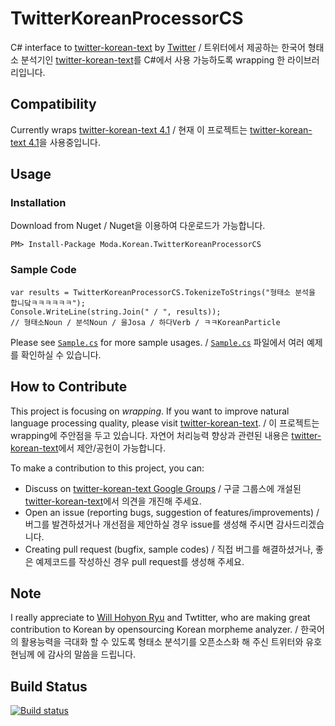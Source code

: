 # TwitterKoreanProcessorCS
C# interface to [twitter-korean-text](https://github.com/twitter/twitter-korean-text) by [Twitter](https://github.com/twitter/) / 트위터에서 제공하는 한국어 형태소 분석기인 [twitter-korean-text](https://github.com/twitter/twitter-korean-text)를 C#에서 사용 가능하도록 wrapping 한 라이브러리입니다.

## Compatibility
Currently wraps [twitter-korean-text 4.1](https://github.com/twitter/twitter-korean-text/releases/tag/korean-text-4.1) / 현재 이 프로젝트는 [twitter-korean-text 4.1](https://github.com/twitter/twitter-korean-text/releases/tag/korean-text-4.1)을 사용중입니다.

## Usage
### Installation
Download from Nuget / Nuget을 이용하여 다운로드가 가능합니다.

    PM> Install-Package Moda.Korean.TwitterKoreanProcessorCS

### Sample Code

    var results = TwitterKoreanProcessorCS.TokenizeToStrings("형태소 분석을 합니닼ㅋㅋㅋㅋㅋㅋ");
    Console.WriteLine(string.Join(" / ", results));
    // 형태소Noun / 분석Noun / 을Josa / 하다Verb / ㅋㅋKoreanParticle

Please see [`Sample.cs`](https://github.com/modamoda/TwitterKoreanProcessorCS/blob/master/Sample.cs) for more sample usages. / [`Sample.cs`](https://github.com/modamoda/TwitterKoreanProcessorCS/blob/master/Sample.cs) 파일에서 여러 예제를 확인하실 수 있습니다.

## How to Contribute
This project is focusing on _wrapping_. If you want to improve natural language processing quality, please visit [twitter-korean-text](https://github.com/twitter/twitter-korean-text). / 이 프로젝트는 wrapping에 주안점을 두고 있습니다. 자연어 처리능력 향상과 관련된 내용은 [twitter-korean-text](https://github.com/twitter/twitter-korean-text)에서 제안/공헌이 가능합니다.

To make a contribution to this project, you can:
- Discuss on [twitter-korean-text Google Groups](https://groups.google.com/forum/#!topic/twitter-korean-text/2YpG_BR2ZYM) / 구글 그룹스에 개설된 [twitter-korean-text](https://groups.google.com/forum/#!topic/twitter-korean-text/2YpG_BR2ZYM)에서 의견을 개진해 주세요.
- Open an issue (reporting bugs, suggestion of features/improvements) / 버그를 발견하셨거나 개선점을 제안하실 경우 issue를 생성해 주시면 감사드리겠습니다.
- Creating pull request (bugfix, sample codes) / 직접 버그를 해결하셨거나, 좋은 예제코드를 작성하신 경우 pull request를 생성해 주세요.

## Note
I really appreciate to [Will Hohyon Ryu](https://github.com/nlpenguin) and Twtitter, who are making great contribution to Korean by opensourcing Korean morpheme analyzer. / 한국어의 활용능력을 극대화 할 수 있도록 형태소 분석기를 오픈소스화 해 주신 트위터와 유호현님께 에 감사의 말씀을 드립니다.

## Build Status
[![Build status](https://ci.appveyor.com/api/projects/status/0q2fuf31ne2uehh2?svg=true)](https://ci.appveyor.com/project/modamoda/twitterkoreanprocessorcs)
